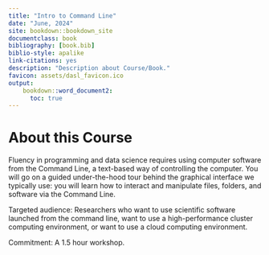 ```yaml
---
title: "Intro to Command Line"
date: "June, 2024"
site: bookdown::bookdown_site
documentclass: book
bibliography: [book.bib]
biblio-style: apalike
link-citations: yes
description: "Description about Course/Book."
favicon: assets/dasl_favicon.ico
output:
    bookdown::word_document2:
      toc: true
---
```


# About this Course

Fluency in programming and data science requires using computer software from the Command Line, a text-based way of controlling the computer. You will go on a guided under-the-hood tour behind the graphical interface we typically use: you will learn how to interact and manipulate files, folders, and software via the Command Line.

Targeted audience: Researchers who want to use scientific software launched from the command line, want to use a high-performance cluster computing environment, or want to use a cloud computing environment.

Commitment: A 1.5 hour workshop.




